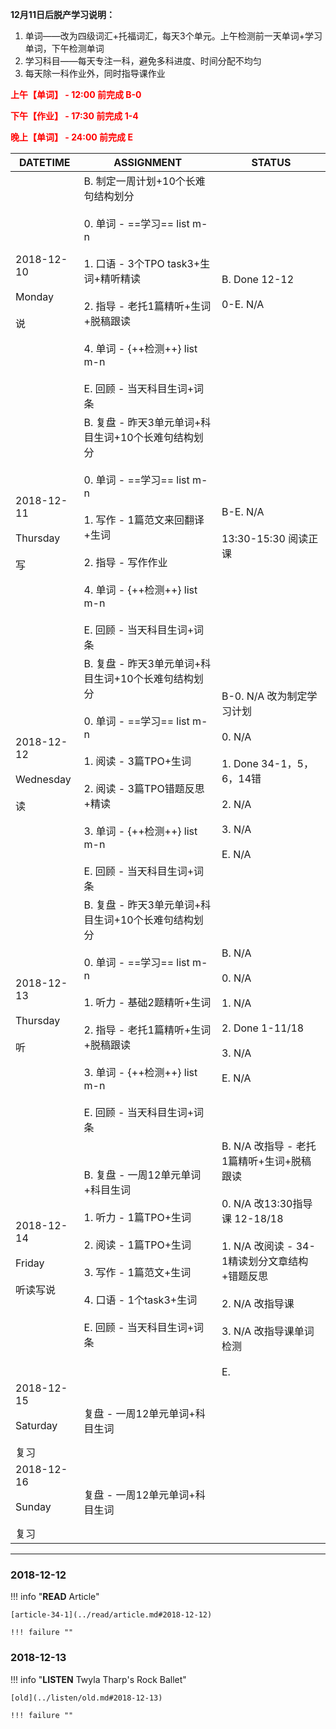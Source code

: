 **12月11日后脱产学习说明：**

1. 单词——改为四级词汇+托福词汇，每天3个单元。上午检测前一天单词+学习单词，下午检测单词
2. 学习科目——每天专注一科，避免多科进度、时间分配不均匀
3. 每天除一科作业外，同时指导课作业

**<font color='red'>上午【单词】 - 12:00 前完成 B-0</font>**

**<font color='red'>下午【作业】 - 17:30 前完成 1-4</font>**

**<font color='red'>晚上【单词】 - 24:00 前完成 E</font>**

DATETIME |  ASSIGNMENT | STATUS
------------ | ------------- | -------------
2018-12-10 <br><br> Monday <br><br>说 | B. 制定一周计划+10个长难句结构划分<br><br>0. 单词 - ==学习== list m-n<br><br>1. 口语 - 3个TPO task3+生词+精听精读<br><br>2. 指导 - 老托1篇精听+生词+脱稿跟读<br><br>4. 单词 - {++检测++} list m-n<br><br>E. 回顾 - 当天科目生词+词条 | B. Done 12-12<br><br>0-E. N/A
2018-12-11 <br><br> Thursday <br><br>写 | B. 复盘 - 昨天3单元单词+科目生词+10个长难句结构划分<br><br>0. 单词 - ==学习== list m-n<br><br>1. 写作 - 1篇范文来回翻译+生词<br><br> 2. 指导 - 写作作业 <br><br>4. 单词 - {++检测++} list m-n<br><br>E. 回顾 - 当天科目生词+词条  | B-E. N/A<br><br>13:30-15:30 阅读正课
2018-12-12 <br><br> Wednesday <br><br>读 | B. 复盘 - 昨天3单元单词+科目生词+10个长难句结构划分<br><br>0. 单词 - ==学习== list m-n<br><br>1. 阅读 - 3篇TPO+生词<br><br>2. 阅读 - 3篇TPO错题反思+精读<br><br>3. 单词 - {++检测++} list m-n<br><br>E. 回顾 - 当天科目生词+词条 | B-0. N/A 改为制定学习计划<br><br>0. N/A<br><br>1. Done 34-1，5，6，14错<br><br>2. N/A <br><br>3.  N/A<br><br>E. N/A
2018-12-13 <br><br> Thursday <br><br>听 | B. 复盘 - 昨天3单元单词+科目生词+10个长难句结构划分<br><br>0. 单词 - ==学习== list m-n<br><br>1. 听力 - 基础2题精听+生词<br><br>2. 指导 - 老托1篇精听+生词+脱稿跟读 <br><br>3. 单词 - {++检测++} list m-n<br><br>E. 回顾 - 当天科目生词+词条 | B. N/A<br><br>0. N/A<br><br>1. N/A<br><br>2. Done 1-11/18<br><br>3. N/A<br><br>E. N/A
2018-12-14 <br><br> Friday  <br><br>听读写说  | B. 复盘 - 一周12单元单词+科目生词<br><br>1. 听力 - 1篇TPO+生词<br><br> 2. 阅读 - 1篇TPO+生词<br><br>3. 写作 - 1篇范文+生词 <br><br>4. 口语 - 1个task3+生词<br><br>E. 回顾 - 当天科目生词+词条 | B. N/A 改指导 - 老托1篇精听+生词+脱稿跟读<br><br>0. N/A 改13:30指导课 12-18/18<br><br>1. N/A 改阅读 - 34-1精读划分文章结构+错题反思<br><br>2. N/A 改指导课<br><br>3. N/A 改指导课单词检测<br><br>E.
2018-12-15 <br><br> Saturday <br><br>复习 | 复盘 - 一周12单元单词+科目生词 | 
2018-12-16 <br><br> Sunday <br><br>复习 | 复盘 - 一周12单元单词+科目生词 | 


----

### 2018-12-12

!!! info "**READ** Article"
    
    [article-34-1](../read/article.md#2018-12-12)
    
    !!! failure ""
    
### 2018-12-13

!!! info "**LISTEN** Twyla Tharp's Rock Ballet"
    
    [old](../listen/old.md#2018-12-13)
    
    !!! failure ""
    